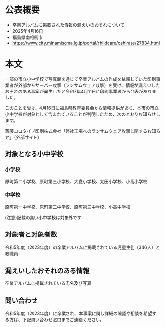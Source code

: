 # 公表概要
- 卒業アルバムに掲載された情報の漏えいのおそれについて
- 2025年4月16日
- 福島県南相馬市
- https://www.city.minamisoma.lg.jp/portal/childcare/oshirase/27834.html

# 本文
一部の市立小中学校で写真館を通じて卒業アルバムの作成を依頼していた印刷事業者が外部からサーバー攻撃（ランサムウェア攻撃）を受け、情報が漏えいしたおそれのある事案が発生したと令和7年4月11日に印刷事業者から公表がありました。

このことを受け、4月16日に福島県教育委員会から情報提供があり、本市の市立小中学校が対象として含まれていることが判明したため、次のとおりお知らせします。

斎藤コロタイプ印刷株式会社「弊社工場へのランサムウェア攻撃に関するお知らせ」（外部サイト）

## 対象となる小中学校
### 小学校
原町第二小学校、原町第三小学校、大甕小学校、太田小学校、小高小学校

### 中学校
原町第一中学校、原町第二中学校、原町第三中学校、小高中学校

(注意)記載の無い小中学校は対象外です

## 対象者と対象者数
令和5年度（2023年度）の卒業アルバムに掲載されている児童生徒（346人）と教職員

## 漏えいしたおそれのある情報
卒業アルバムに掲載されている氏名及び写真

## 問い合わせ
令和5年度（2023年度）に卒業され、本事案に関し詳細の確認や相談を希望する方は、下記問い合わせ窓口までご連絡ください。
